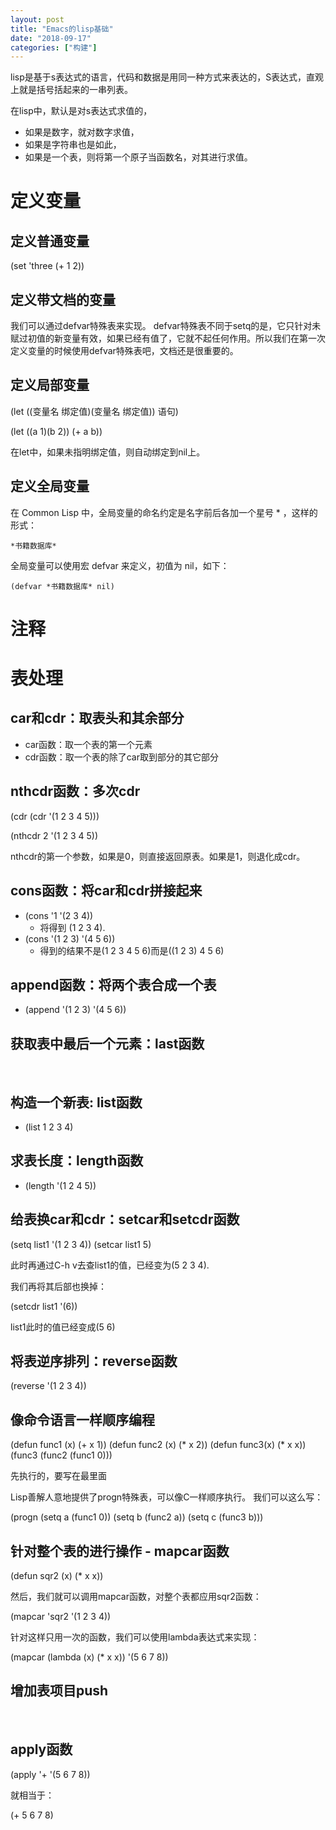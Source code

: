 ```yaml
---
layout: post
title: "Emacs的lisp基础"
date: "2018-09-17"
categories: ["构建"]
---
```


lisp是基于s表达式的语言，代码和数据是用同一种方式来表达的，S表达式，直观上就是括号括起来的一串列表。

在lisp中，默认是对s表达式求值的，

- 如果是数字，就对数字求值，
- 如果是字符串也是如此，
- 如果是一个表，则将第一个原子当函数名，对其进行求值。

# 定义变量

## 定义普通变量

(set 'three (+ 1 2))

## 定义带文档的变量

我们可以通过defvar特殊表来实现。 defvar特殊表不同于setq的是，它只针对未赋过初值的新变量有效，如果已经有值了，它就不起任何作用。所以我们在第一次定义变量的时候使用defvar特殊表吧，文档还是很重要的。

## 定义局部变量

(let ((变量名 绑定值)(变量名 绑定值)) 语句)

(let ((a 1)(b 2)) (+ a b))

在let中，如果未指明绑定值，则自动绑定到nil上。

## 定义全局变量

在 Common Lisp 中，全局变量的命名约定是名字前后各加一个星号 \* ，这样的形式：

```
*书籍数据库*
```

全局变量可以使用宏 defvar 来定义，初值为 nil，如下：

```
(defvar *书籍数据库* nil)
```

# 注释

# 表处理

## car和cdr：取表头和其余部分

- car函数：取一个表的第一个元素
- cdr函数：取一个表的除了car取到部分的其它部分

## nthcdr函数：多次cdr

(cdr (cdr '(1 2 3 4 5)))

(nthcdr 2 '(1 2 3 4 5))

nthcdr的第一个参数，如果是0，则直接返回原表。如果是1，则退化成cdr。

## cons函数：将car和cdr拼接起来

- (cons '1 '(2 3 4))
    - 将得到 (1 2 3 4).
- (cons '(1 2 3) '(4 5 6))
    - 得到的结果不是(1 2 3 4 5 6)而是((1 2 3) 4 5 6)

## append函数：将两个表合成一个表

- (append '(1 2 3) '(4 5 6))

## 获取表中最后一个元素：last函数

 

## 构造一个新表: list函数

- (list 1 2 3 4)

## 求表长度：length函数

- (length '(1 2 4 5))

## 给表换car和cdr：setcar和setcdr函数

(setq list1 '(1 2 3 4)) (setcar list1 5)

此时再通过C-h v去查list1的值，已经变为(5 2 3 4).

我们再将其后部也换掉：

(setcdr list1 '(6))

list1此时的值已经变成(5 6)

## 将表逆序排列：reverse函数

(reverse '(1 2 3 4))

## 像命令语言一样顺序编程

(defun func1 (x) (+ x 1)) (defun func2 (x) (\* x 2)) (defun func3(x) (\* x x)) (func3 (func2 (func1 0)))

先执行的，要写在最里面

Lisp善解人意地提供了progn特殊表，可以像C一样顺序执行。 我们可以这么写：

(progn (setq a (func1 0)) (setq b (func2 a)) (setq c (func3 b)))

## 针对整个表的进行操作 - mapcar函数

(defun sqr2 (x) (\* x x))

然后，我们就可以调用mapcar函数，对整个表都应用sqr2函数：

(mapcar 'sqr2 '(1 2 3 4))

针对这样只用一次的函数，我们可以使用lambda表达式来实现：

(mapcar (lambda (x) (\* x x)) '(5 6 7 8))

## 增加表项目push

 

## apply函数

(apply '+ '(5 6 7 8))

就相当于：

(+ 5 6 7 8)
